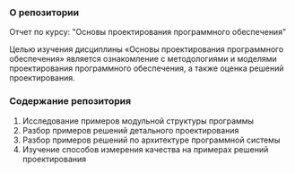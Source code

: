 ### О репозитории
Отчет по курсу: "Основы проектирования программного обеспечения"

Целью изучения дисциплины «Основы проектирования программного обеспечения» является ознакомление с методологиями и моделями проектирования программного обеспечения, а также оценка решений проектирования.

### Содержание репозитория
1. Исследование примеров модульной структуры программы
2. Разбор примеров решений детального проектирования
3. Разбор примеров решений по архитектуре программной системы
4. Изучение способов измерения качества на примерах решений проектирования